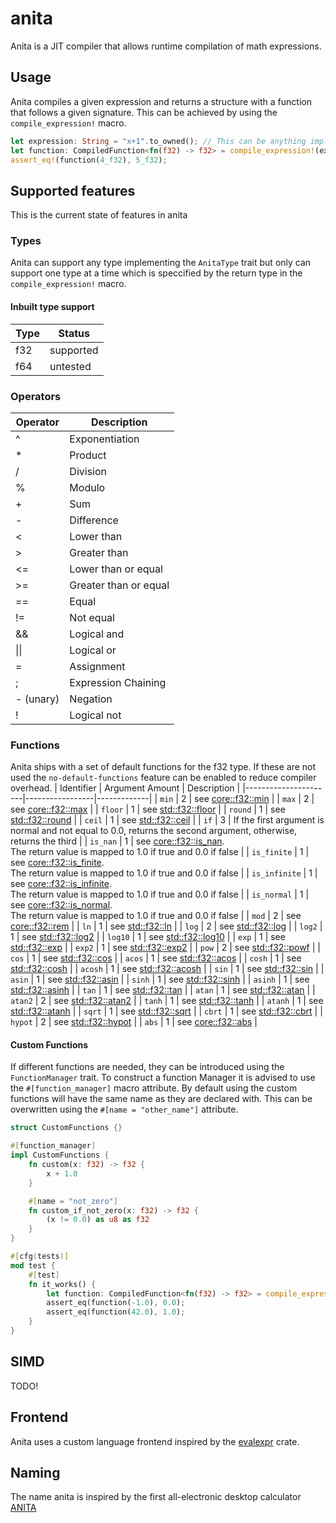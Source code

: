 # anita
Anita is a JIT compiler that allows runtime compilation of math expressions.

## Usage
Anita compiles a given expression and returns a structure with a function that follows a given signature. This can be achieved by using the `compile_expression!` macro.
```rust
let expression: String = "x+1".to_owned(); // This can be anything implementing AsRef<str>
let function: CompiledFunction<fn(f32) -> f32> = compile_expression!(expression, (x) -> f32).unwrap();
assert_eq!(function(4_f32), 5_f32);
```

## Supported features
This is the current state of features in anita
### Types
Anita can support any type implementing the `AnitaType` trait but only can support one type at a time which is speccified by the return type in the `compile_expression!` macro.
#### Inbuilt type support
| Type | Status    |
|------|-----------|
| f32  | supported |
| f64  | untested  |

### Operators

| Operator | Description |
|----------|-------------|
| ^   | Exponentiation |
| *   | Product |
| /   | Division |
| %   | Modulo |
| +   | Sum |
| -   | Difference |
| <   | Lower than |
| \>  | Greater than |
| <=  | Lower than or equal |
| \>= | Greater than or equal |
| ==  | Equal |
| !=  | Not equal |
| &&  | Logical and |
| &#124;&#124; | Logical or |
| =   | Assignment |
| ;   | Expression Chaining |
| - (unary) | Negation |
| !   | Logical not |

### Functions
Anita ships with a set of default functions for the f32 type. If these are not used the `no-default-functions` feature can be enabled to reduce compiler overhead.
| Identifier           | Argument Amount | Description |
|----------------------|-----------------|-------------|
| `min`                | 2               | see [core::f32::min](https://doc.rust-lang.org/stable/core/primitive.f32.html#method.min) |
| `max`                | 2               | see [core::f32::max](https://doc.rust-lang.org/stable/core/primitive.f32.html#method.max) |
| `floor`              | 1               | see [std::f32::floor](https://doc.rust-lang.org/stable/std/primitive.f32.html#method.floor) |
| `round`              | 1               | see [std::f32::round](https://doc.rust-lang.org/stable/std/primitive.f32.html#method.round) |
| `ceil`               | 1               | see [std::f32::ceil](https://doc.rust-lang.org/stable/std/primitive.f32.html#method.ceil) |
| `if`                 | 3               | If the first argument is normal and not equal to 0.0, returns the second argument, otherwise, returns the third  |
| `is_nan`             | 1               | see [core::f32::is_nan](https://doc.rust-lang.org/stable/core/primitive.f32.html#method.is_nan).<br> The return value is mapped to 1.0 if true and 0.0 if false |
| `is_finite`          | 1               | see [core::f32::is_finite](https://doc.rust-lang.org/stable/core/primitive.f32.html#method.is_finite).<br> The return value is mapped to 1.0 if true and 0.0 if false |
| `is_infinite`        | 1               | see [core::f32::is_infinite](https://doc.rust-lang.org/stable/core/primitive.f32.html#method.is_infinite).<br> The return value is mapped to 1.0 if true and 0.0 if false |
| `is_normal`          | 1               | see [core::f32::is_normal](https://doc.rust-lang.org/stable/core/primitive.f32.html#method.is_normal).<br> The return value is mapped to 1.0 if true and 0.0 if false |
| `mod`                | 2               | see [core::f32::rem](https://doc.rust-lang.org/stable/core/primitive.f32.html#method.rem) |
| `ln`                 | 1               | see [std::f32::ln](https://doc.rust-lang.org/stable/std/primitive.f32.html#method.ln) |
| `log`                | 2               | see [std::f32::log](https://doc.rust-lang.org/stable/std/primitive.f32.html#method.log) |
| `log2`               | 1               | see [std::f32::log2](https://doc.rust-lang.org/stable/std/primitive.f32.html#method.log2) |
| `log10`              | 1               | see [std::f32::log10](https://doc.rust-lang.org/stable/std/primitive.f32.html#method.log10) |
| `exp`                | 1               | see [std::f32::exp](https://doc.rust-lang.org/stable/std/primitive.f32.html#method.exp) |
| `exp2`               | 1               | see [std::f32::exp2](https://doc.rust-lang.org/stable/std/primitive.f32.html#method.exp2) |
| `pow`                | 2               | see [std::f32::powf](https://doc.rust-lang.org/stable/std/primitive.f32.html#method.powf) |
| `cos`                | 1               | see [std::f32::cos](https://doc.rust-lang.org/stable/std/primitive.f32.html#method.cos) |
| `acos`               | 1               | see [std::f32::acos](https://doc.rust-lang.org/stable/std/primitive.f32.html#method.acos) |
| `cosh`               | 1               | see [std::f32::cosh](https://doc.rust-lang.org/stable/std/primitive.f32.html#method.cosh) |
| `acosh`              | 1               | see [std::f32::acosh](https://doc.rust-lang.org/stable/std/primitive.f32.html#method.acosh) |
| `sin`                | 1               | see [std::f32::sin](https://doc.rust-lang.org/stable/std/primitive.f32.html#method.sin) |
| `asin`               | 1               | see [std::f32::asin](https://doc.rust-lang.org/stable/std/primitive.f32.html#method.asin) |
| `sinh`               | 1               | see [std::f32::sinh](https://doc.rust-lang.org/stable/std/primitive.f32.html#method.sinh) |
| `asinh`              | 1               | see [std::f32::asinh](https://doc.rust-lang.org/stable/std/primitive.f32.html#method.asinh) |
| `tan`                | 1               | see [std::f32::tan](https://doc.rust-lang.org/stable/std/primitive.f32.html#method.tan) |
| `atan`               | 1               | see [std::f32::atan](https://doc.rust-lang.org/stable/std/primitive.f32.html#method.atan) |
| `atan2`              | 2               | see [std::f32::atan2](https://doc.rust-lang.org/stable/std/primitive.f32.html#method.atan2) |
| `tanh`               | 1               | see [std::f32::tanh](https://doc.rust-lang.org/stable/std/primitive.f32.html#method.tanh) |
| `atanh`              | 1               | see [std::f32::atanh](https://doc.rust-lang.org/stable/std/primitive.f32.html#method.atanh) |
| `sqrt`               | 1               | see [std::f32::sqrt](https://doc.rust-lang.org/stable/std/primitive.f32.html#method.sqrt) |
| `cbrt`               | 1               | see [std::f32::cbrt](https://doc.rust-lang.org/stable/std/primitive.f32.html#method.cbrt) |
| `hypot`              | 2               | see [std::f32::hypot](https://doc.rust-lang.org/stable/std/primitive.f32.html#method.hypot) |
| `abs`                | 1               | see [core::f32::abs](https://doc.rust-lang.org/stable/core/primitive.f32.html#method.abs) |

#### Custom Functions
If different functions are needed, they can be introduced using the `FunctionManager` trait.
To construct a function Manager it is advised to use the `#[function_manager]` macro attribute. 
By default using the custom functions will have the same name as they are declared with. This can be overwritten using the `#[name = "other_name"]` attribute.
```rust
struct CustomFunctions {}

#[function_manager]
impl CustomFunctions {
    fn custom(x: f32) -> f32 {
        x + 1.0
    }

    #[name = "not_zero"]
    fn custom_if_not_zero(x: f32) -> f32 {
        (x != 0.0) as u8 as f32
    }
}

#[cfg(tests)]
mod test {
    #[test]
    fn it_works() {
        let function: CompiledFunction<fn(f32) -> f32> = compile_expression!("not_zero(custom(x))", (x) -> f32, CustomFunctions).unwrap();
        assert_eq(function(-1.0), 0.0);
        assert_eq(function(42.0), 1.0);
    }
}
```

## SIMD
TODO!

## Frontend
Anita uses a custom language frontend inspired by the [evalexpr](https://crates.io/crates/evalexpr) crate.

## Naming
The name anita is inspired by the first all-electronic desktop calculator [ANITA](<https://en.wikipedia.org/wiki/Sumlock_ANITA_calculator>)
